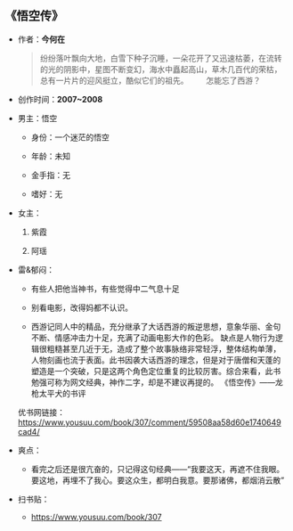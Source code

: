 ## 《悟空传》

- 作者：**今何在**
  
    > 纷纷落叶飘向大地，白雪下种子沉睡，一朵花开了又迅速枯萎，在流转的光的阴影中，星图不断变幻，海水中矗起高山，草木几百代的荣枯，总有一片片的迎风挺立，酷似它们的祖先。
　　怎能忘了西游？

- 创作时间：**2007~2008**

- 男主：悟空

  * 身份：一个迷茫的悟空
  
  * 年龄：未知
  * 金手指：无
  * 嗜好：无

- 女主：

  1. 紫霞

  2. 阿瑶

- 雷&郁闷：

  * 有些人把他当神书，有些觉得中二气息十足

  * 别看电影，改得妈都不认识。
  * 西游记同人中的精品，充分继承了大话西游的叛逆思想，意象华丽、金句不断、情感冲击力十足，充满了动画电影大作的色彩。
  缺点是人物行为逻辑很粗糙甚至几近于无，造成了整个故事脉络非常轻浮，整体结构单薄，人物刻画也流于表面。此书因袭大话西游的理念，但是对于唐僧和天蓬的塑造是一个突破，只是这两个角色定位重复的比较厉害。综合来看，此书勉强可称为网文经典，神作二字，却是不建议再提的。
  《悟空传》——龙枪太平犬的书评

  优书网链接：https://www.yousuu.com/book/307/comment/59508aa58d60e1740649cad4/

- 爽点：
  
  * 看完之后还是很亢奋的，只记得这句经典——“我要这天，再遮不住我眼。要这地，再埋不了我心。要这众生，都明白我意。要那诸佛，都烟消云散”

- 扫书贴：
  
  * <https://www.yousuu.com/book/307>